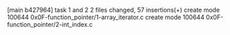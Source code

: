 [main b427964] task 1 and 2
 2 files changed, 57 insertions(+)
 create mode 100644 0x0F-function_pointer/1-array_iterator.c
 create mode 100644 0x0F-function_pointer/2-int_index.c
